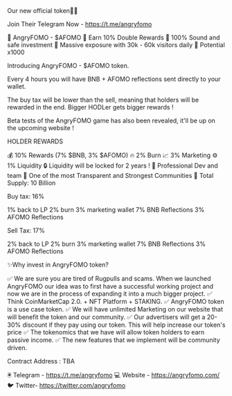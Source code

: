 Our new official token🚀💯

Join Their Telegram Now - https://t.me/angryfomo

💎 AngryFOMO - $AFOMO 
💎 Earn 10% Double Rewards
💎 100% Sound and safe investment
💎 Massive exposure with 30k - 60k visitors daily
💎 Potential x1000

Introducing AngryFOMO - $AFOMO token.

Every 4 hours you will have BNB + AFOMO reflections sent directly to your wallet.

The buy tax will be lower than the sell, meaning that holders will be rewarded in the end. Bigger HODLer gets bigger rewards !

Beta tests of the AngryFOMO game has also been revealed, it'll be up on the upcoming website !

HOLDER REWARDS

💰 10% Rewards (7% $BNB, 3% $AFOMO)
🔥 2% Burn
📈 3% Marketing
⚙️ 1% Liquidity
🔒 Liquidity will be locked for 2 years !
🚀 Professional Dev and team
🚀 One of the most Transparent and Strongest Communities
🧨 Total Supply: 10 Billion

Buy tax: 16%

1% back to LP
2% burn
3% marketing wallet
7% BNB Reflections
3% AFOMO Reflections

Sell Tax: 17%

2% back to LP
2% burn
3% marketing wallet
7% BNB Reflections
3% AFOMO Reflections

✨Why invest in AngryFOMO token?

✅ We are sure you are tired of Rugpulls and scams. When we launched AngryFOMO our idea was to first have a successful working project and now we are in the process of expanding it into a much bigger project.
✅ Think CoinMarketCap 2.0. + NFT Platform + STAKING.
✅ AngryFOMO token is a use case token.
✅ We will have unlimited Marketing on our website that will benefit the token and our community.
✅ Our advertisers will get a 20-30% discount if they pay using our token. This will help increase our token's price
✅ The tokenomics that we have will allow token holders to earn passive income.
✅ The new features that we implement will be community driven.

Contract Address : TBA

🖲 Telegram - https://t.me/angryfomo
💻 Website - https://angryfomo.com/
🐦 Twitter- https://twitter.com/angryfomo
